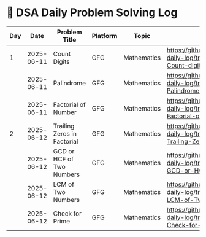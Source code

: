 # 📅 DSA Daily Problem Solving Log

Day| Date       | Problem Title            | Platform | Topic        | practice link|      other resources                         | 
|----|------------|--------------------------|----------|--------------|------|------------------------------------|
|1   | 2025-06-11 | Count Digits             | GFG      | Mathematics  |https://github.com/AnilVadthyavath/dsa-daily-log/tree/main/Mathematics/001-Count-digits|https://www.geeksforgeeks.org/program-count-digits-integer-3-different-methods/ |
|    | 2025-06-11 | Palindrome               | GFG      | Mathematics  | https://github.com/AnilVadthyavath/dsa-daily-log/tree/main/Mathematics/002-Palindrome-number| https://www.geeksforgeeks.org/c-program-check-given-string-palindrome/ |
|    | 2025-06-11 | Factorial of Number      | GFG      | Mathematics  |https://github.com/AnilVadthyavath/dsa-daily-log/tree/main/Mathematics/003-Factorial-of-a-number|https://www.geeksforgeeks.org/program-for-factorial-of-a-number/ |
|2   | 2025-06-12 | Trailing Zeros in Factorial | GFG   | Mathematics  |https://github.com/AnilVadthyavath/dsa-daily-log/tree/main/Mathematics/004-Trailing-Zeros-in-Factorial |https://www.geeksforgeeks.org/count-trailing-zeroes-factorial-number/ |
|    | 2025-06-12 | GCD or HCF of Two Numbers | GFG     | Mathematics  |https://github.com/AnilVadthyavath/dsa-daily-log/tree/main/Mathematics/005-GCD-or-HCF-of-two-Numbers|https://www.geeksforgeeks.org/c-program-find-gcd-hcf-two-numbers/ |
|    | 2025-06-12 | LCM of Two Numbers       | GFG      | Mathematics  |https://github.com/AnilVadthyavath/dsa-daily-log/tree/main/Mathematics/006-LCM-of-Two-Numbers |https://www.geeksforgeeks.org/program-to-find-lcm-of-two-numbers/ |
|    | 2025-06-12 | Check for Prime          | GFG      | Mathematics  |https://github.com/AnilVadthyavath/dsa-daily-log/tree/main/Mathematics/007-Check-for-Prime |https://www.geeksforgeeks.org/c-program-to-check-prime-number/ |



